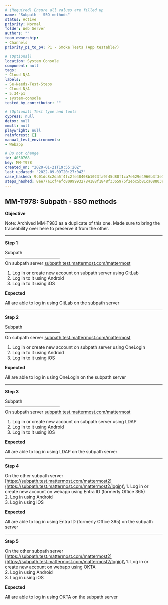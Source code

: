 ```yaml
---
# (Required) Ensure all values are filled up
name: "Subpath - SSO methods"
status: Active
priority: Normal
folder: Web Server
authors: ""
team_ownership:
- Channels
priority_p1_to_p4: P1 - Smoke Tests (App testable?)

# (Optional)
location: System Console
component: null
tags:
- Cloud N/A
labels:
- Se-Needs-Test-Steps
- Cloud-N/A
- 5.34-p1
- system-console
tested_by_contributor: ""

# (Optional) Test type and tools
cypress: null
detox: null
mmctl: null
playwright: null
rainforest: []
manual_test_environments:
- Webapp

# Do not change
id: 4050768
key: MM-T978
created_on: "2020-01-21T19:55:20Z"
last_updated: "2022-09-09T20:27:04Z"
case_hashed: 9c01dc8c2da5f4fc2fe48408b1023fa9f45d88f1ca7e629e4966b3f3e17335e1816d5016e1d98c7f9192187d67872e70
steps_hashed: 8ee77a1cf4efc80999932784188f1848f3365975f2ebc5b81ca08803e0112c55e55c173bc62a01487eeee0543a01cca6
---
```


<!-- (Auto-generated) Based on frontmatter's "key" and "name" -->

## MM-T978: Subpath - SSO methods

**Objective**

Note: Archived MM-T983 as a duplicate of this one. Made sure to bring the traceability over here to preserve it from the other.

---

**Step 1**

Subpath\
–––––––––––––––––––––––––\
On subpath server [subpath.test.mattermost.com/mattermost](https://subpath.test.mattermost.com/mattermost)

1. Log in or create new account on subpath server using GitLab
2. Log in to it using Android
3. Log in to it using iOS

**Expected**

All are able to log in using GitLab on the subpath server

---

**Step 2**

Subpath\
–––––––––––––––––––––––––\
On subpath server [subpath.test.mattermost.com/mattermost](https://subpath.test.mattermost.com/mattermost)

1. Log in or create new account on subpath server using OneLogin
2. Log in to it using Android
3. Log in to it using iOS

**Expected**

All are able to log in using OneLogin on the subpath server

---

**Step 3**

Subpath\
–––––––––––––––––––––––––\
On subpath server [subpath.test.mattermost.com/mattermost](https://subpath.test.mattermost.com/mattermost)

1. Log in or create new account on subpath server using LDAP
2. Log in to it using Android
3. Log in to it using iOS

**Expected**

All are able to log in using LDAP on the subpath server

---

**Step 4**

On the other subpath server [https://subpath.test.mattermost.com/mattermost2](https://subpath.test.mattermost.com/mattermost2/login)\
1\. Log in or create new account on webapp using Entra ID (formerly Office 365)\
2\. Log in using Android\
3\. Log in using iOS

**Expected**

All are able to log in using Entra ID (formerly Office 365) on the subpath server

---

**Step 5**

On the other subpath server [https://subpath.test.mattermost.com/mattermost2](https://subpath.test.mattermost.com/mattermost2/login)\
1\. Log in or create new account on webapp using OKTA\
2\. Log in using Android\
3\. Log in using iOS

**Expected**

All are able to log in using OKTA on the subpath server
